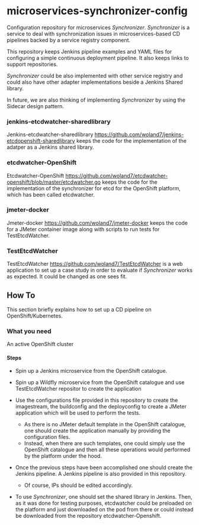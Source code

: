 # microservices-synchronizer-config
Configuration repository for microservices *Synchronizer*.
*Synchronizer* is a service to deal with synchronization issues in microservices-based CD pipelines backed by a service registry component.

This repository keeps Jenkins pipeline examples and YAML files for configuring a simple continuous deployment pipeline.
It also keeps links to support repositories.

*Synchronizer* could be also implemented with other service registry and could also have other adapter implementations beside a Jenkins Shared library.

In future, we are also thinking of implementing *Synchronizer* by using the Sidecar design pattern.

### jenkins-etcdwatcher-sharedlibrary
Jenkins-etcdwatcher-sharedlibrary https://github.com/woland7/jenkins-etcdopenshift-sharedlibrary keeps the code for the implementation of the adatper as a Jenkins shared library.

### etcdwatcher-OpenShift
Etcdwatcher-OpenShift https://github.com/woland7/etcdwatcher-openshift/blob/master/etcdwatcher.go keeps the code for the implementation of the synchronizer for etcd for the OpenShift platform, which has been called etcdwatcher.

### jmeter-docker
Jmeter-docker https://github.com/woland7/jmeter-docker keeps the code for a JMeter container image along with scripts to run tests for TestEtcdWatcher.

### TestEtcdWatcher
TestEtcdWatcher https://github.com/woland7/TestEtcdWatcher is a web application to set up a case study in order to evaluate if *Synchronizer* works as expected. It could be changed as one sees fit.

## How To

This section briefly explains how to set up a CD pipeline on OpenShift/Kubernetes.

### What you need

An active OpenShift cluster

#### Steps

- Spin up a Jenkins microservice from the OpenShift catalogue.

- Spin up a Wildfly microservice from the OpenShift catalogue and use TestEtcdWatcher repositor to create the application

- Use the configurations file provided in this repository to create the imagestream, the buildconfig and the deployconfig to create a JMeter application which will be used to perform the tests.
  - As there is no JMeter default template in the OpenShift catalogue, one should create the application manually by providing the configuration files.
  - Instead, when there are such templates, one could simply use the OpenShift catalogue and then all these operations would performed by the platform under the hood.

- Once the previous steps have been accomplished one should create the Jenkins pipeline. A Jenkins pipeline is also provided in this repository.
  - Of course, IPs should be edited accordingly.

- To use *Synchronizer*, one should set the shared library in Jenkins. Then, as it was done for testing purposes, etcdwatcher could be preloaded on the platform and just downloaded on the pod from there or could instead be downloaded from the repository etcdwatcher-Openshift.
